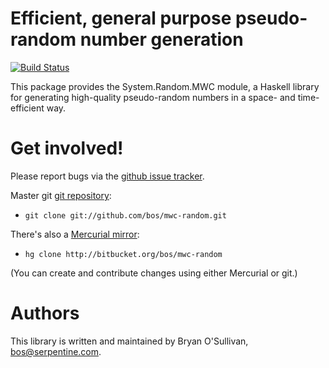 # Efficient, general purpose pseudo-random number generation
[![Build Status](https://travis-ci.org/Shimuuar/mwc-random.png?branch=master)](https://travis-ci.org/Shimuuar/mwc-random)

This package provides the System.Random.MWC module, a Haskell library
for generating high-quality pseudo-random numbers in a space- and
time-efficient way.


# Get involved!

Please report bugs via the
[github issue tracker](http://github.com/bos/mwc-random).

Master git [git repository](http://github.com/bos/mwc-random):

* `git clone git://github.com/bos/mwc-random.git`

There's also a [Mercurial mirror](http://bitbucket.org/bos/mwc-random):

* `hg clone http://bitbucket.org/bos/mwc-random`

(You can create and contribute changes using either Mercurial or git.)


# Authors

This library is written and maintained by Bryan O'Sullivan,
<bos@serpentine.com>.
